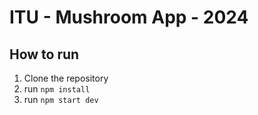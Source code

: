 # ITU - Mushroom App - 2024

## How to run

1. Clone the repository
2. run `npm install`
3. run `npm start dev`
